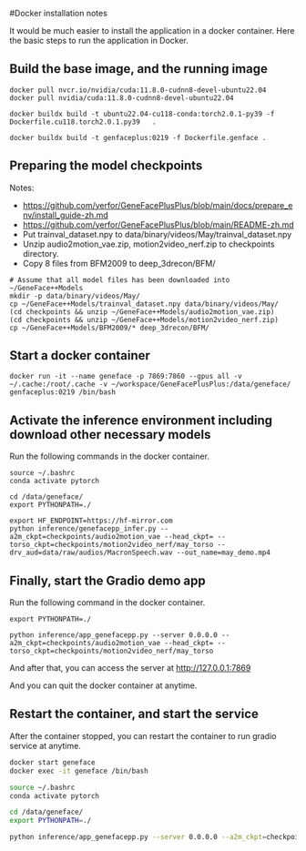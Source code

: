 #Docker installation notes

It would be much easier to install the application in a docker container.
Here the basic steps to run the application in Docker.

## Build the base image, and the running image

```shell
docker pull nvcr.io/nvidia/cuda:11.8.0-cudnn8-devel-ubuntu22.04
docker pull nvidia/cuda:11.8.0-cudnn8-devel-ubuntu22.04

docker buildx build -t ubuntu22.04-cu118-conda:torch2.0.1-py39 -f Dockerfile.cu118.torch2.0.1.py39   .

docker buildx build -t genfaceplus:0219 -f Dockerfile.genface .
```

## Preparing the model checkpoints

Notes:
* https://github.com/yerfor/GeneFacePlusPlus/blob/main/docs/prepare_env/install_guide-zh.md
* https://github.com/yerfor/GeneFacePlusPlus/blob/main/README-zh.md
* Put trainval_dataset.npy to data/binary/videos/May/trainval_dataset.npy
* Unzip audio2motion_vae.zip, motion2video_nerf.zip to checkpoints directory.
* Copy 8 files from BFM2009 to deep_3drecon/BFM/

```shell
# Assume that all model files has been downloaded into ~/GeneFace++Models
mkdir -p data/binary/videos/May/
cp ~/GeneFace++Models/trainval_dataset.npy data/binary/videos/May/
(cd checkpoints && unzip ~/GeneFace++Models/audio2motion_vae.zip)
(cd checkpoints && unzip ~/GeneFace++Models/motion2video_nerf.zip)
cp ~/GeneFace++Models/BFM2009/* deep_3drecon/BFM/
```

## Start a docker container
```shell
docker run -it --name geneface -p 7869:7860 --gpus all -v ~/.cache:/root/.cache -v ~/workspace/GeneFacePlusPlus:/data/geneface/  genfaceplus:0219 /bin/bash
```

## Activate the inference environment including download other necessary models

Run the following commands in the docker container.

```shell
source ~/.bashrc
conda activate pytorch

cd /data/geneface/
export PYTHONPATH=./

export HF_ENDPOINT=https://hf-mirror.com
python inference/genefacepp_infer.py --a2m_ckpt=checkpoints/audio2motion_vae --head_ckpt= --torso_ckpt=checkpoints/motion2video_nerf/may_torso --drv_aud=data/raw/audios/MacronSpeech.wav --out_name=may_demo.mp4

```

## Finally, start the Gradio demo app
Run the following command in the docker container.
```shell
export PYTHONPATH=./

python inference/app_genefacepp.py --server 0.0.0.0 --a2m_ckpt=checkpoints/audio2motion_vae --head_ckpt= --torso_ckpt=checkpoints/motion2video_nerf/may_torso
```

And after that, you can access the server at http://127.0.0.1:7869

And you can quit the docker container at anytime.

## Restart the container, and start the service

After the container stopped, you can restart the container to run gradio service at anytime.

``` bash
docker start geneface
docker exec -it geneface /bin/bash

source ~/.bashrc
conda activate pytorch

cd /data/geneface/
export PYTHONPATH=./

python inference/app_genefacepp.py --server 0.0.0.0 --a2m_ckpt=checkpoints/audio2motion_vae --head_ckpt= --torso_ckpt=checkpoints/motion2video_nerf/may_torso
```

